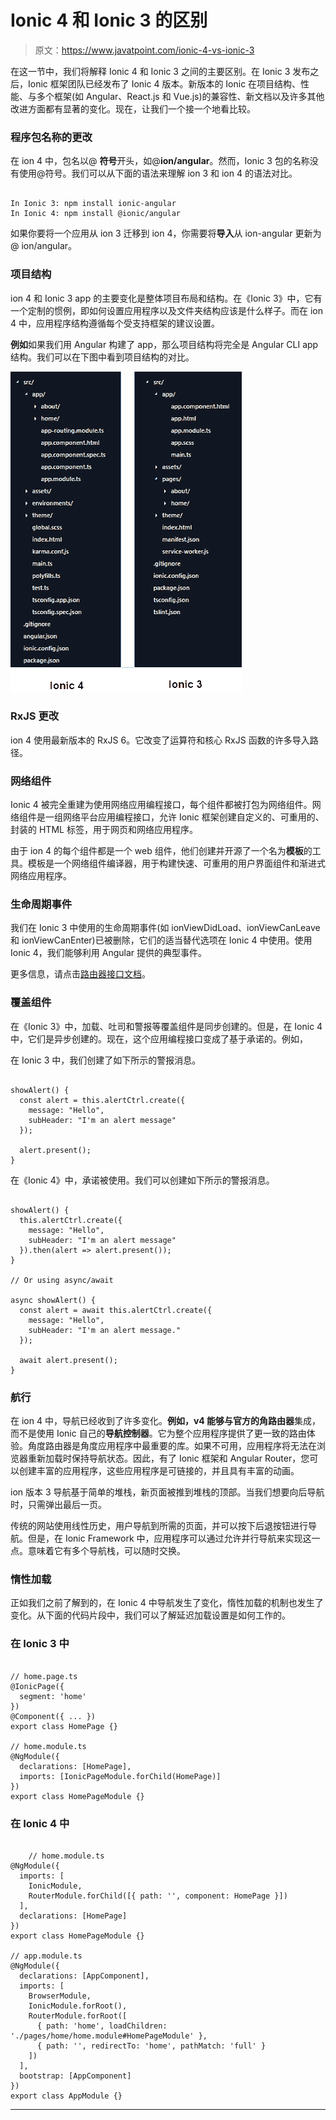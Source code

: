 # Ionic 4 和 Ionic 3 的区别

> 原文：<https://www.javatpoint.com/ionic-4-vs-ionic-3>

在这一节中，我们将解释 Ionic 4 和 Ionic 3 之间的主要区别。在 Ionic 3 发布之后，Ionic 框架团队已经发布了 Ionic 4 版本。新版本的 Ionic 在项目结构、性能、与多个框架(如 Angular、React.js 和 Vue.js)的兼容性、新文档以及许多其他改进方面都有显著的变化。现在，让我们一个接一个地看比较。

### 程序包名称的更改

在 ion 4 中，包名以@ **符号**开头，如@**ion/angular**。然而，Ionic 3 包的名称没有使用@符号。我们可以从下面的语法来理解 ion 3 和 ion 4 的语法对比。

```

In Ionic 3: npm install ionic-angular
In Ionic 4: npm install @ionic/angular

```

如果你要将一个应用从 ion 3 迁移到 ion 4，你需要将**导入**从 ion-angular 更新为@ ion/angular。

### 项目结构

ion 4 和 Ionic 3 app 的主要变化是整体项目布局和结构。在《Ionic 3》中，它有一个定制的惯例，即如何设置应用程序以及文件夹结构应该是什么样子。而在 ion 4 中，应用程序结构遵循每个受支持框架的建议设置。

**例如**如果我们用 Angular 构建了 app，那么项目结构将完全是 Angular CLI app 结构。我们可以在下图中看到项目结构的对比。

![Ionic 4 vs Ionic 3](img/497b661968d06a427694a06e947e065f.png)

### RxJS 更改

ion 4 使用最新版本的 RxJS 6。它改变了运算符和核心 RxJS 函数的许多导入路径。

### 网络组件

Ionic 4 被完全重建为使用网络应用编程接口，每个组件都被打包为网络组件。网络组件是一组网络平台应用编程接口，允许 Ionic 框架创建自定义的、可重用的、封装的 HTML 标签，用于网页和网络应用程序。

由于 ion 4 的每个组件都是一个 web 组件，他们创建并开源了一个名为**模板**的工具。模板是一个网络组件编译器，用于构建快速、可重用的用户界面组件和渐进式网络应用程序。

### 生命周期事件

我们在 Ionic 3 中使用的生命周期事件(如 ionViewDidLoad、ionViewCanLeave 和 ionViewCanEnter)已被删除，它们的适当替代选项在 Ionic 4 中使用。使用 Ionic 4，我们能够利用 Angular 提供的典型事件。

更多信息，请点击[路由器接口文档](https://ionicframework.com/docs/api/router-outlet)。

### 覆盖组件

在《Ionic 3》中，加载、吐司和警报等覆盖组件是同步创建的。但是，在 Ionic 4 中，它们是异步创建的。现在，这个应用编程接口变成了基于承诺的。例如，

在 Ionic 3 中，我们创建了如下所示的警报消息。

```

showAlert() {
  const alert = this.alertCtrl.create({
    message: "Hello",
    subHeader: "I'm an alert message"
  });

  alert.present();
}

```

在《Ionic 4》中，承诺被使用。我们可以创建如下所示的警报消息。

```

showAlert() {
  this.alertCtrl.create({
    message: "Hello",
    subHeader: "I'm an alert message"
  }).then(alert => alert.present());
}

// Or using async/await

async showAlert() {
  const alert = await this.alertCtrl.create({
    message: "Hello",
    subHeader: "I'm an alert message."
  });

  await alert.present();
}

```

### 航行

在 ion 4 中，导航已经收到了许多变化。**例如，**v4 能够与官方的**角路由器**集成，而不是使用 Ionic 自己的**导航控制器**。它为整个应用程序提供了更一致的路由体验。角度路由器是角度应用程序中最重要的库。如果不可用，应用程序将无法在浏览器重新加载时保持导航状态。因此，有了 Ionic 框架和 Angular Router，您可以创建丰富的应用程序，这些应用程序是可链接的，并且具有丰富的动画。

ion 版本 3 导航基于简单的堆栈，新页面被推到堆栈的顶部。当我们想要向后导航时，只需弹出最后一页。

传统的网站使用线性历史，用户导航到所需的页面，并可以按下后退按钮进行导航。但是，在 Ionic Framework 中，应用程序可以通过允许并行导航来实现这一点。意味着它有多个导航栈，可以随时交换。

### 惰性加载

正如我们之前了解到的，在 Ionic 4 中导航发生了变化，惰性加载的机制也发生了变化。从下面的代码片段中，我们可以了解延迟加载设置是如何工作的。

### 在 Ionic 3 中

```

// home.page.ts
@IonicPage({
  segment: 'home'
})
@Component({ ... })
export class HomePage {}

// home.module.ts
@NgModule({
  declarations: [HomePage],
  imports: [IonicPageModule.forChild(HomePage)]
})
export class HomePageModule {}

```

### 在 Ionic 4 中

```

	// home.module.ts
@NgModule({
  imports: [
    IonicModule,
    RouterModule.forChild([{ path: '', component: HomePage }])
  ],
  declarations: [HomePage]
})
export class HomePageModule {}

// app.module.ts
@NgModule({
  declarations: [AppComponent],
  imports: [
    BrowserModule,
    IonicModule.forRoot(),
    RouterModule.forRoot([
      { path: 'home', loadChildren: './pages/home/home.module#HomePageModule' },
      { path: '', redirectTo: 'home', pathMatch: 'full' }
    ])
  ],
  bootstrap: [AppComponent]
})
export class AppModule {}

```

* * *